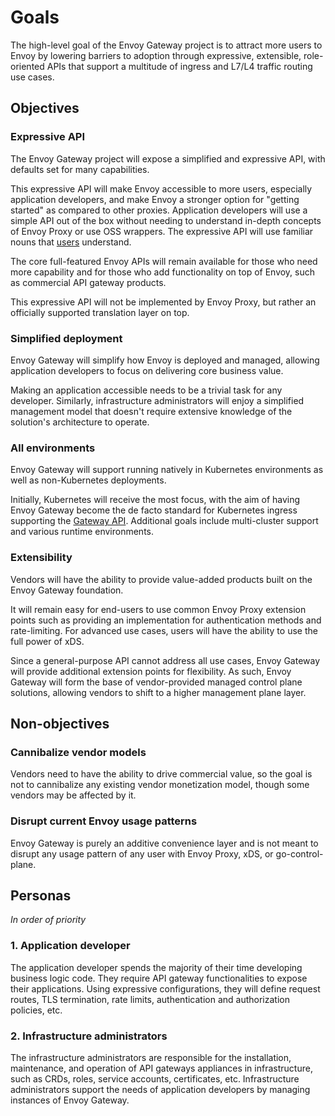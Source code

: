 # Goals

The high-level goal of the Envoy Gateway project is to attract more users to Envoy by lowering barriers to adoption 
through expressive, extensible, role-oriented APIs that support a multitude of ingress and L7/L4 traffic routing
use cases.

## Objectives

### Expressive API
The Envoy Gateway project will expose a simplified and expressive API, with defaults set for many capabilities.

This expressive API will make Envoy accessible to more users, especially application developers, and make Envoy a 
stronger option for "getting started" as compared to other proxies. Application developers will use a simple API
out of the box without needing to understand in-depth concepts of Envoy Proxy or use OSS wrappers. 
The expressive API will use familiar nouns that [users](#personas) understand.

The core full-featured Envoy APIs will remain available for those who need more capability and for those who 
add functionality on top of Envoy, such as commercial API gateway products.

This expressive API will not be implemented by Envoy Proxy, but rather an officially supported translation layer 
on top.

### Simplified deployment
Envoy Gateway will simplify how Envoy is deployed and managed, allowing application developers to focus on 
delivering core business value.

Making an application accessible needs to be a trivial task for any developer. Similarly, infrastructure administrators
will enjoy a simplified management model that doesn't require extensive knowledge of the solution's architecture to
operate.

### All environments
Envoy Gateway will support running natively in Kubernetes environments as well as non-Kubernetes deployments.

Initially, Kubernetes will receive the most focus, with the aim of having Envoy Gateway become the de facto 
standard for Kubernetes ingress supporting the [Gateway API](https://gateway-api.sigs.k8s.io/). 
Additional goals include multi-cluster support and various runtime environments.

### Extensibility
Vendors will have the ability to provide value-added products built on the Envoy Gateway foundation.

It will remain easy for end-users to use common Envoy Proxy extension points such as providing an implementation for 
authentication methods and rate-limiting. For advanced use cases, users will have the ability to use the full power 
of xDS.

Since a general-purpose API cannot address all use cases, Envoy Gateway will provide additional extension points 
for flexibility. As such, Envoy Gateway will form the base of vendor-provided managed control plane solutions, 
allowing vendors to shift to a higher management plane layer.

## Non-objectives

### Cannibalize vendor models
Vendors need to have the ability to drive commercial value, so the goal is not to cannibalize any existing vendor 
monetization model, though some vendors may be affected by it.

### Disrupt current Envoy usage patterns
Envoy Gateway is purely an additive convenience layer and is not meant to disrupt any usage pattern of any user 
with Envoy Proxy, xDS, or go-control-plane.

## Personas
_In order of priority_

### 1. Application developer
The application developer spends the majority of their time developing business logic code. They require API gateway 
functionalities to expose their applications. Using expressive configurations, they will define request routes,
TLS termination, rate limits, authentication and authorization policies, etc.

### 2. Infrastructure administrators
The infrastructure administrators are responsible for the installation, maintenance, and operation of
API gateways appliances in infrastructure, such as CRDs, roles, service accounts, certificates, etc.
Infrastructure administrators support the needs of application developers by managing instances of Envoy Gateway.
